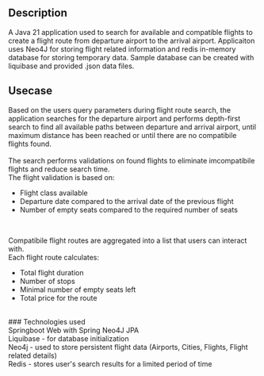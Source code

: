 ## Description
A Java 21 application used to search for available and compatible flights to create a flight route from departure airport to the arrival airport. Applicaiton uses Neo4J for storing flight related information and redis in-memory database for storing temporary data. Sample database can be created with liquibase and provided .json data files. 

## Usecase
Based on the users query parameters during flight route search, the application searches for the departure airport and performs depth-first search to find all available paths between departure and arrival airport, until maximum distance has been reached or until there are no compatibile flights found. <br>
<br>
The search performs validations on found flights to eliminate imcompatibile flights and reduce search time. <br>
The flight validation is based on:
- Flight class available
- Departure date compared to the arrival date of the previous flight
- Number of empty seats compared to the required number of seats
<br>

Compatibile flight routes are aggregated into a list that users can interact with. <br>
Each flight route calculates:
- Total flight duration
- Number of stops
- Minimal number of empty seats left
- Total price for the route
<br>
### Technologies used <br>
Springboot Web with Spring Neo4J JPA <br>
Liquibase - for database initialization <br>
Neo4j - used to store persistent flight data (Airports, Cities, Flights, Flight related details) <br>
Redis - stores user's search results for a limited period of time <br>
